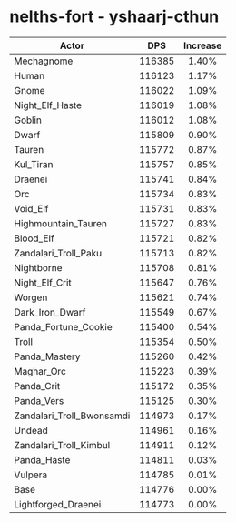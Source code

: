 # nelths-fort - yshaarj-cthun
| Actor | DPS | Increase |
|---|:---:|:---:|
|Mechagnome|116385|1.40%|
|Human|116123|1.17%|
|Gnome|116022|1.09%|
|Night_Elf_Haste|116019|1.08%|
|Goblin|116012|1.08%|
|Dwarf|115809|0.90%|
|Tauren|115772|0.87%|
|Kul_Tiran|115757|0.85%|
|Draenei|115741|0.84%|
|Orc|115734|0.83%|
|Void_Elf|115731|0.83%|
|Highmountain_Tauren|115727|0.83%|
|Blood_Elf|115721|0.82%|
|Zandalari_Troll_Paku|115713|0.82%|
|Nightborne|115708|0.81%|
|Night_Elf_Crit|115647|0.76%|
|Worgen|115621|0.74%|
|Dark_Iron_Dwarf|115549|0.67%|
|Panda_Fortune_Cookie|115400|0.54%|
|Troll|115354|0.50%|
|Panda_Mastery|115260|0.42%|
|Maghar_Orc|115223|0.39%|
|Panda_Crit|115172|0.35%|
|Panda_Vers|115125|0.30%|
|Zandalari_Troll_Bwonsamdi|114973|0.17%|
|Undead|114961|0.16%|
|Zandalari_Troll_Kimbul|114911|0.12%|
|Panda_Haste|114811|0.03%|
|Vulpera|114785|0.01%|
|Base|114776|0.00%|
|Lightforged_Draenei|114773|0.00%|
